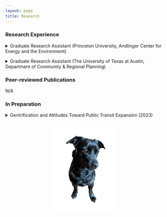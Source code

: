 ```yaml
---
layout: page
title: Research
---
```


<div class="text-left">
  <h3>Research Experience</h3>
  <p> 
<details>
  <summary>
    Graduate Research Assistant (Princeton University, Andlinger Center for Energy and the Environment)
  </summary>
  <p>
    Methodology: survey experiment. Premise: explores the effect of transit-induced gentrification on public attitudes toward public transit expansion. Finding: statistically significant impact on public attitudes.
  </p>
  </details>

  <p> 
<details>
  <summary>
    Graduate Research Assistant (The University of Texas at Austin, Department of Community & Regional Planning)
  </summary>
  <p>
    Methodology: survey experiment. Premise: explores the effect of transit-induced gentrification on public attitudes toward public transit expansion. Finding: statistically significant impact on public attitudes.
  </p>
  </details>
  
  <h3>Peer-reviewed Publications</h3>
  <p>N/A</p>
  
  <h3>In Preparation</h3>
 <p> 
<details>
  <summary>
    Gentrification and Attitudes Toward Public Transit Expansion (2023)
  </summary>
  <p>
    Methodology: survey experiment. Premise: explores the effect of transit-induced gentrification on public attitudes toward public transit expansion. Finding: statistically significant impact on public attitudes.
  </p>
  </details>
<br>

<p style="text-align:center;"><img src="/assets/img/orion_my_dog_gif.gif" alt="my dog" width="200" height="auto"></p>
